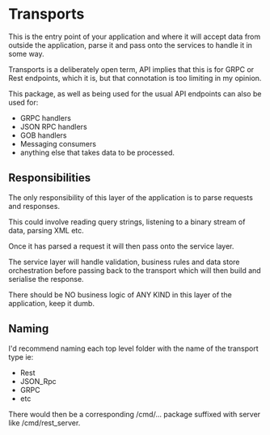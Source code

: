 # Transports

This is the entry point of your application and where it will accept data from outside the application, parse it and pass onto the services to handle it in some way.

Transports is a deliberately open term, API implies that this is for GRPC or Rest endpoints, which it is, but that connotation is too limiting in my opinion.

This package, as well as being used for the usual API endpoints can also be used for:

* GRPC handlers
* JSON RPC handlers
* GOB handlers
* Messaging consumers
* anything else that takes data to be processed.

## Responsibilities

The only responsibility of this layer of the application is to parse requests and responses.

This could involve reading query strings, listening to a binary stream of data, parsing XML etc.

Once it has parsed a request it will then pass onto the service layer.

The service layer will handle validation, business rules and data store orchestration before passing back to the transport which will then build and serialise the response.

There should be NO business logic of ANY KIND in this layer of the application, keep it dumb.

## Naming

I'd recommend naming each top level folder with the name of the transport type ie:

* Rest
* JSON_Rpc
* GRPC
* etc

There would then be a corresponding /cmd/... package suffixed with server like /cmd/rest_server.
